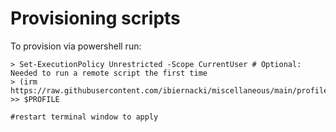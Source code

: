 # Provisioning scripts
To provision via powershell run:
``` 
> Set-ExecutionPolicy Unrestricted -Scope CurrentUser # Optional: Needed to run a remote script the first time
> (irm https://raw.githubusercontent.com/ibiernacki/miscellaneous/main/profile/pwsh/provision.ps1) >> $PROFILE

#restart terminal window to apply
```
